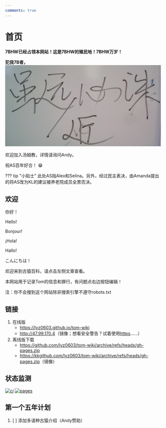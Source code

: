 ```yaml
---
comments: true
---
```


# 首页

**7BHW已经占领本网站！这是7BHW的殖民地！7BHW万岁！**

**犯我7B者，**![虽远/近必诛！](./files/index1.jpg)

欢迎加入汤姆教，详情请询问Andy。

祝AS百年好合！ :grin:

??? tip "小贴士"
    此处AS指Alex和Selina。另外，经过民主表决，由Amanda提出的将AS改为KL的建议被养老院成员全票否决。

## 欢迎

你好！

Hello!

Bonjour!

¡Hola!

Hallo!

こんにちは！

欢迎来到古猿百科，请点击左侧文章查看。

本网站用于记录Tom的信息和罪行，有问题点右边按钮编辑！

注：你不会搜到这个网站除非搜索引擎不遵守robots.txt

## 链接

1. 在线版
    - <https://lyz0603.github.io/tom-wiki>
    - <http://47.99.170.4>（镜像；想看安全警告？试着使用[https](https://47.99.170.4)……）
2. 离线版下载
    - <https://github.com/lyz0603/tom-wiki/archive/refs/heads/gh-pages.zip>
    - <https://kkgithub.com/lyz0603/tom-wiki/archive/refs/heads/gh-pages.zip>（镜像）

## 状态监测

[![ci](https://github.com/lyz0603/tom-wiki/actions/workflows/ci.yml/badge.svg)](https://github.com/lyz0603/tom-wiki/actions/workflows/ci.yml)
[![pages](https://github.com/lyz0603/tom-wiki/actions/workflows/dynamic/pages/pages-build-deployment/badge.svg)](https://github.com/lyz0603/tom-wiki/actions/workflows/dynamic/pages/pages-build-deployment)

## 第一个五年计划

1. [ ] 添加多语种古猿介绍（Andy赞助）
